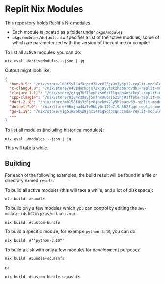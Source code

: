 # Replit Nix Modules

This repository holds Replit's Nix modules.

* Each module is located as a folder under `pkgs/modules`
* `pkgs/modules/default.nix` specifies a list of the active modules, some of which are parameterized with the version of the runtime or compiler

To list all active modules, you can do:

```
nix eval .#activeModules --json | jq
```
Output might look like:
```json
{
  "bun-0.5": "/nix/store/l08f5vl1af9rpzd7kvr0l5gx9v7y8p12-replit-module-bun-0.5",
  "c-clang14.0": "/nix/store/n4vzd9rkpjs72xj9yvlakxh3bardvdki-replit-module-c-clang14.0",
  "clojure-1.11": "/nix/store/giqq76fl3yphzsm6rkl1qxqh4mszknpl-replit-module-clojure-1.11",
  "cpp-clang14": "/nix/store/8iv4czda6j5nfhxs80ci625hj91ffpbn-replit-module-cpp-clang14",
  "dart-2.18": "/nix/store/mhl58f8y3z6jv0javkmx28y5h9aacw39-replit-module-dart-2.18",
  "dotnet-7.0": "/nix/store/06mjna44a7w9bby6r121a7i9a5027qqn-replit-module-dotnet-7.0",
  "go-1.19": "/nix/store/y1gb1k8bkyd9jqxi4r1g9qibcqn3c6dm-replit-module-go-1.19",
  ...
}
```

To list all modules (including historical modules):

```
nix eval .#modules --json | jq
```
This will take a while.


## Building

For each of the following examples, the build result will be found in a file or directory named `result`.

To build all active modules (this will take a while, and a lot of disk space):

```
nix build .#bundle
```

To build only a few modules which you can control by editing the `dev-module-ids` list in `pkgs/default.nix`:

```
nix build .#custom-bundle
```

To build a specific module, for example `python-3.10`, you can do:

```
nix build .#'"python-3.10"'
```

To build a disk with only a few modules for development purposes:

```
nix build .#bundle-squashfs
```

or

```
nix build .#custom-bundle-squashfs
```
